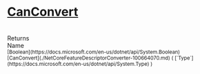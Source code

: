 # [CanConvert](./NetCoreFeatureDescriptorConverter-100664070.md)


<br>
Returns<img width=542/>Name
<br>
<sub>[Boolean](https://docs.microsoft.com/en-us/dotnet/api/System.Boolean)</sub><img width=500/><sub>[CanConvert](./NetCoreFeatureDescriptorConverter-100664070.md) ( [`Type`](https://docs.microsoft.com/en-us/dotnet/api/System.Type) )</sub><br>


